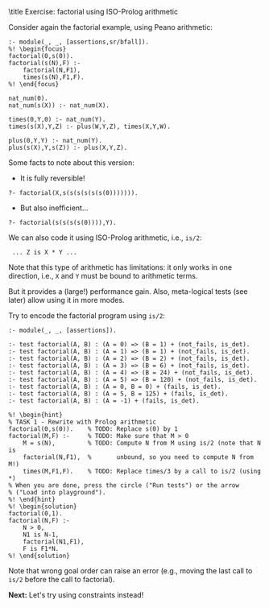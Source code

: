 \title Exercise: factorial using ISO-Prolog arithmetic 

Consider again the factorial example, using Peano arithmetic:
```ciao_runnable
:- module(_, _, [assertions,sr/bfall]).
%! \begin{focus}
factorial(0,s(0)).
factorial(s(N),F) :-
    factorial(N,F1),
    times(s(N),F1,F).
%! \end{focus}

nat_num(0).
nat_num(s(X)) :- nat_num(X).

times(0,Y,0) :- nat_num(Y).
times(s(X),Y,Z) :- plus(W,Y,Z), times(X,Y,W).

plus(0,Y,Y) :- nat_num(Y).
plus(s(X),Y,s(Z)) :- plus(X,Y,Z).
```

Some facts to note about this version:
  - It is fully reversible!
```ciao_runnable
?- factorial(X,s(s(s(s(s(s(0))))))).
```
  - But also inefficient...
```ciao_runnable
?- factorial(s(s(s(s(0)))),Y).
```

We can also code it using ISO-Prolog arithmetic, i.e., `is/2`:
```ciao
 ... Z is X * Y ... 
```
Note that this type of arithmetic has limitations: it only works
in one direction, i.e., `X` and `Y` must be bound to arithmetic terms.

But it provides a (large!) performance gain.  Also, meta-logical 
tests (see later) allow using it in more modes.

Try to encode the factorial program using `is/2`:
```ciao_runnable
:- module(_, _, [assertions]).

:- test factorial(A, B) : (A = 0) => (B = 1) + (not_fails, is_det).
:- test factorial(A, B) : (A = 1) => (B = 1) + (not_fails, is_det).
:- test factorial(A, B) : (A = 2) => (B = 2) + (not_fails, is_det).
:- test factorial(A, B) : (A = 3) => (B = 6) + (not_fails, is_det).
:- test factorial(A, B) : (A = 4) => (B = 24) + (not_fails, is_det).
:- test factorial(A, B) : (A = 5) => (B = 120) + (not_fails, is_det).
:- test factorial(A, B) : (A = 0, B = 0) + (fails, is_det).
:- test factorial(A, B) : (A = 5, B = 125) + (fails, is_det).
:- test factorial(A, B) : (A = -1) + (fails, is_det).

%! \begin{hint}
% TASK 1 - Rewrite with Prolog arithmetic 
factorial(0,s(0)).    % TODO: Replace s(0) by 1
factorial(M,F) :-     % TODO: Make sure that M > 0
    M = s(N),         % TODO: Compute N from M using is/2 (note that N is 
    factorial(N,F1),  %       unbound, so you need to compute N from M!)
    times(M,F1,F).    % TODO: Replace times/3 by a call to is/2 (using *)
% When you are done, press the circle ("Run tests") or the arrow 
% ("Load into playground").
%! \end{hint}
%! \begin{solution}
factorial(0,1). 
factorial(N,F) :-
    N > 0,
    N1 is N-1,
    factorial(N1,F1),
    F is F1*N.
%! \end{solution}
```

Note that wrong goal order can raise an error (e.g., moving the last
call to `is/2` before the call to factorial).

**Next:** Let's try using constraints instead!

